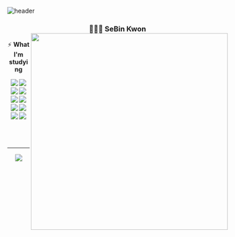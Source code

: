 ![header](https://capsule-render.vercel.app/api?type=Waving&color=0:dab2eb,50:f2bfc5,100:e0fab4&height=180&section=header&text=Welcome!&fontSize=25&fontColor=ffffff&&fontAlignY=35&animation=twinkling)

<div align="center">

### 👩🏻‍💻 SeBin Kwon<img align="right" width="450" src="https://github-readme-stats.vercel.app/api?username=SeBin-Kwon&show_icons=true&theme=buefy"/>

⚡️ **What I'm studying**

<img  src="https://img.shields.io/badge/HTML5-E34F26?style=flat-square&logo=html5&logoColor=white"/> <img src="https://img.shields.io/badge/CSS3-1572B6?style=flat-square&logo=CSS3&logoColor=white"/> <img src="https://img.shields.io/badge/Bootstrap-7952B3?style=flat-square&logo=Bootstrap&logoColor=ffffff"/> <img src="https://img.shields.io/badge/JavaScript-F7DF1E?style=flat-square&logo=javascript&logoColor=black"/> <img src="https://img.shields.io/badge/python-3776AB?style=flat-square&logo=python&logoColor=white"/> <img src="https://img.shields.io/badge/SQLite-003B57?style=flat-square&logo=SQLite&logoColor=white"/> <img src="https://img.shields.io/badge/Django-092E20?style=flat-square&logo=Django&logoColor=ffffff"/> <img src="https://img.shields.io/badge/Visual Studio Code-007ACC?style=flat-square&logo=Visual Studio Code&logoColor=ffffff"/> <img src="https://img.shields.io/badge/Git-F05032?style=flat-square&logo=Git&logoColor=ffffff"/> <img src="https://img.shields.io/badge/GitHub-181717?style=flat-square&logo=GitHub&logoColor=ffffff"/>

</div>

<br>

<br>

---



<div align="center">

  <a href="https://solved.ac/sbkwon16/"><img src="http://mazassumnida.wtf/api/v2/generate_badge?boj=sbkwon16"/></a>

</div>

